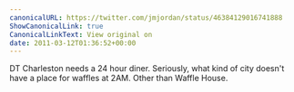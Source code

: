 ```yaml
---
canonicalURL: https://twitter.com/jmjordan/status/46384129016741888
ShowCanonicalLink: true
CanonicalLinkText: View original on
date: 2011-03-12T01:36:52+00:00
---
```

DT Charleston needs a 24 hour diner. Seriously, what kind of city doesn't have a place for waffles at 2AM. Other than Waffle House.
